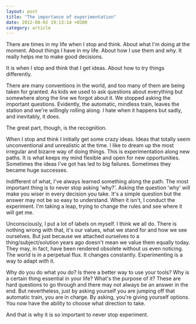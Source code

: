 ```yaml
---
layout: post
title: "The importance of experimentation"
date: 2012-08-02 19:13:14 +0200
category: article
---
```


There are times in my life when I stop and think. About what I'm doing at the moment. About things I have in my life. About how I use them and why. It really helps me to make good decisions.

It is when I stop and think that I get ideas. About how to try things differently. 

There are many conventions in the world, and too many of them are being taken for granted. As kids we used to ask questions about everything but somewhere along the line we forgot about it. We stopped asking the important questions. Evidently, the automatic, mindless train, leaves the station and we're willingly rolling along. I hate when it happens but sadly, and inevitably, it does. 

The great part, though, is the recognition. 

When I stop and think I initially get some crazy ideas. Ideas that totally seem unconventional and unrealistic at the time. I like to dream up the most irregular and bizarre way of doing things. This is experimentation along new paths. It is what keeps my mind flexible and open for new opportunities. Sometimes the ideas I've got has led to big failures. Sometimes they became huge successes. 

Indifferent of what, I've always learned something along the path. The most important thing is to never stop asking 'why?'. Asking the question 'why' will make you wiser in every decision you take. It's a simple question but the answer may not be so easy to understand. When it isn't, I conduct the experiment. I'm taking a leap, trying to change the rules and see where it will get me. 

Unconsciously, I put a lot of labels on myself. I think we all do. There is nothing wrong with that, it's our values, what we stand for and how we see ourselves. But just because we attached ourselves to a thing/subject/solution years ago doesn't mean we value them equally today. They may, in fact, have been rendered obsolete without us even noticing. The world is in a perpetual flux. It changes constantly. Experimenting is a way to adapt *with* it.

Why do you do what you do? Is there a better way to use your tools? Why is a certain thing essential in your life? What's the purpose of it? These are hard questions to go through and there may not always be an answer in the end. But nevertheless, just by asking yourself you are jumping off that automatic train, you are in charge. By asking, you're giving yourself options. You now have the ability to choose what direction to take.

And that is why it is so important to never stop experiment.
